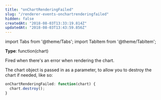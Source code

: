 ```yaml
---
title: "onChartRenderingFailed"
slug: "/renderer-events-onchartrenderingfailed"
hidden: false
createdAt: "2018-08-03T13:33:19.814Z"
updatedAt: "2018-08-03T13:43:59.856Z"
---
```


import Tabs from '@theme/Tabs';
import TabItem from '@theme/TabItem';

**Type**: function(chart)  

Fired when there's an error when rendering the chart.

The chart object is passed in as a parameter, to allow you to destroy the chart if needed, like so: 

```javascript
onChartRenderingFailed: function(chart) {
  chart.destroy();
}
```
